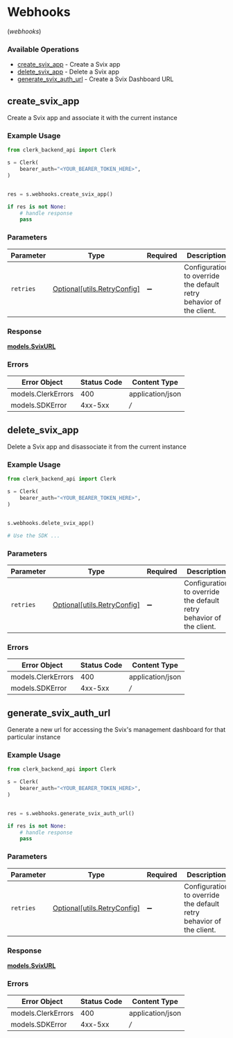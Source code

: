 # Webhooks
(*webhooks*)

### Available Operations

* [create_svix_app](#create_svix_app) - Create a Svix app
* [delete_svix_app](#delete_svix_app) - Delete a Svix app
* [generate_svix_auth_url](#generate_svix_auth_url) - Create a Svix Dashboard URL

## create_svix_app

Create a Svix app and associate it with the current instance

### Example Usage

```python
from clerk_backend_api import Clerk

s = Clerk(
    bearer_auth="<YOUR_BEARER_TOKEN_HERE>",
)


res = s.webhooks.create_svix_app()

if res is not None:
    # handle response
    pass

```

### Parameters

| Parameter                                                           | Type                                                                | Required                                                            | Description                                                         |
| ------------------------------------------------------------------- | ------------------------------------------------------------------- | ------------------------------------------------------------------- | ------------------------------------------------------------------- |
| `retries`                                                           | [Optional[utils.RetryConfig]](../../models/utils/retryconfig.md)    | :heavy_minus_sign:                                                  | Configuration to override the default retry behavior of the client. |


### Response

**[models.SvixURL](../../models/svixurl.md)**
### Errors

| Error Object       | Status Code        | Content Type       |
| ------------------ | ------------------ | ------------------ |
| models.ClerkErrors | 400                | application/json   |
| models.SDKError    | 4xx-5xx            | */*                |

## delete_svix_app

Delete a Svix app and disassociate it from the current instance

### Example Usage

```python
from clerk_backend_api import Clerk

s = Clerk(
    bearer_auth="<YOUR_BEARER_TOKEN_HERE>",
)


s.webhooks.delete_svix_app()

# Use the SDK ...

```

### Parameters

| Parameter                                                           | Type                                                                | Required                                                            | Description                                                         |
| ------------------------------------------------------------------- | ------------------------------------------------------------------- | ------------------------------------------------------------------- | ------------------------------------------------------------------- |
| `retries`                                                           | [Optional[utils.RetryConfig]](../../models/utils/retryconfig.md)    | :heavy_minus_sign:                                                  | Configuration to override the default retry behavior of the client. |

### Errors

| Error Object       | Status Code        | Content Type       |
| ------------------ | ------------------ | ------------------ |
| models.ClerkErrors | 400                | application/json   |
| models.SDKError    | 4xx-5xx            | */*                |

## generate_svix_auth_url

Generate a new url for accessing the Svix's management dashboard for that particular instance

### Example Usage

```python
from clerk_backend_api import Clerk

s = Clerk(
    bearer_auth="<YOUR_BEARER_TOKEN_HERE>",
)


res = s.webhooks.generate_svix_auth_url()

if res is not None:
    # handle response
    pass

```

### Parameters

| Parameter                                                           | Type                                                                | Required                                                            | Description                                                         |
| ------------------------------------------------------------------- | ------------------------------------------------------------------- | ------------------------------------------------------------------- | ------------------------------------------------------------------- |
| `retries`                                                           | [Optional[utils.RetryConfig]](../../models/utils/retryconfig.md)    | :heavy_minus_sign:                                                  | Configuration to override the default retry behavior of the client. |


### Response

**[models.SvixURL](../../models/svixurl.md)**
### Errors

| Error Object       | Status Code        | Content Type       |
| ------------------ | ------------------ | ------------------ |
| models.ClerkErrors | 400                | application/json   |
| models.SDKError    | 4xx-5xx            | */*                |
